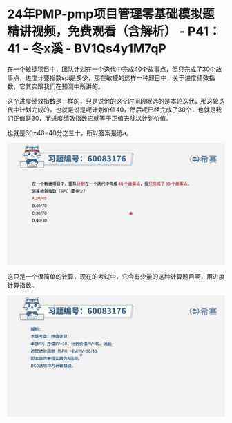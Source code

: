 # 24年PMP-pmp项目管理零基础模拟题精讲视频，免费观看（含解析） - P41：41 - 冬x溪 - BV1Qs4y1M7qP

在一个敏捷项目中，团队计划在一个迭代中完成40个故事点，但只完成了30个故事点，进度计要指数spi是多少，那在敏捷的这样一种题目中，关于进度绩效指数，它其实跟我们在预测中所讲的。

这个进度绩效指数是一样的，只是说他的这个时间段呢选的是本轮迭代，那这轮迭代中计划完成的，也就是说是呃计划价值40，然后呢已经完成了30个，也就是我们正值是30，而进度绩效指数它就等于正值去除以计划价值。

也就是30÷40=40分之三十，所以答案是选a。

![](img/49660f331eec8f7c5c1cbdb288548296_1.png)

这只是一个很简单的计算，现在的考试中，它会有少量的这种计算题目啊，用进度计算指数。

![](img/49660f331eec8f7c5c1cbdb288548296_3.png)